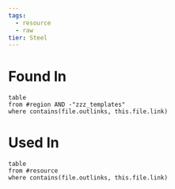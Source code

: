 ```yaml
---
tags:
  - resource
  - raw
tier: Steel
---
```

# Found In
```dataview
table
from #region AND -"zzz_templates"
where contains(file.outlinks, this.file.link) 
```
# Used In
```dataview
table
from #resource
where contains(file.outlinks, this.file.link)
```